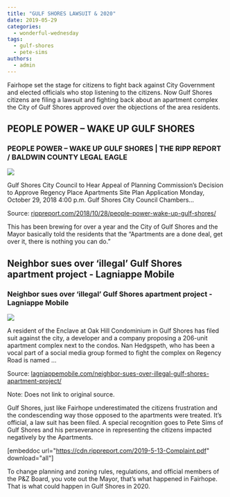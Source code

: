 ```yaml
---
title: "GULF SHORES LAWSUIT & 2020"
date: 2019-05-29
categories: 
  - wonderful-wednesday
tags: 
  - gulf-shores
  - pete-sims
authors: 
  - admin
---
```


Fairhope set the stage for citizens to fight back against City Government and elected officials who stop listening to the citizens. Now Gulf Shores citizens are filing a lawsuit and fighting back about an apartment complex the City of Gulf Shores approved over the objections of the area residents.

## PEOPLE POWER – WAKE UP GULF SHORES

### PEOPLE POWER – WAKE UP GULF SHORES | THE RIPP REPORT / BALDWIN COUNTY LEGAL EAGLE

![](https://cdn.rippreport.com/clock-3036245_640.jpg)

Gulf Shores City Council to Hear Appeal of Planning Commission’s Decision to Approve Regency Place Apartments Site Plan Application Monday, October 29, 2018 4:00 p.m. Gulf Shores City Council Chambers…

Source: [rippreport.com/2018/10/28/people-power-wake-up-gulf-shores/](https://rippreport.com/2018/10/28/people-power-wake-up-gulf-shores/)

This has been brewing for over a year and the City of Gulf Shores and the Mayor basically told the residents that the “Apartments are a done deal, get over it, there is nothing you can do.”

## Neighbor sues over ‘illegal’ Gulf Shores apartment project - Lagniappe Mobile

### Neighbor sues over ‘illegal’ Gulf Shores apartment project - Lagniappe Mobile

![](https://lagniappemobile.com/wp-content/uploads/2018/08/Gulf-Shores-Apts.-sign.jpg)

A resident of the Enclave at Oak Hill Condominium in Gulf Shores has filed suit against the city, a developer and a company proposing a 206-unit apartment complex next to the condos. Nan Hedgspeth, who has been a vocal part of a social media group formed to fight the complex on Regency Road is named …

Source: [lagniappemobile.com/neighbor-sues-over-illegal-gulf-shores-apartment-project/](https://www.usabreakingnews.net/2019/05/neighbor-sues-over-illegal-gulf-shores-apartment-project/)

Note: Does not link to original source.

Gulf Shores, just like Fairhope underestimated the citizens frustration and the condescending way those opposed to the apartments were treated. It’s official, a law suit has been filed. A special recognition goes to Pete Sims of Gulf Shores and his perseverance in representing the citizens impacted negatively by the Apartments.

\[embeddoc url="https://cdn.rippreport.com/2019-5-13-Complaint.pdf" download="all"\]

To change planning and zoning rules, regulations, and official members of the P&Z Board, you vote out the Mayor, that’s what happened in Fairhope. That is what could happen in Gulf Shores in 2020.
